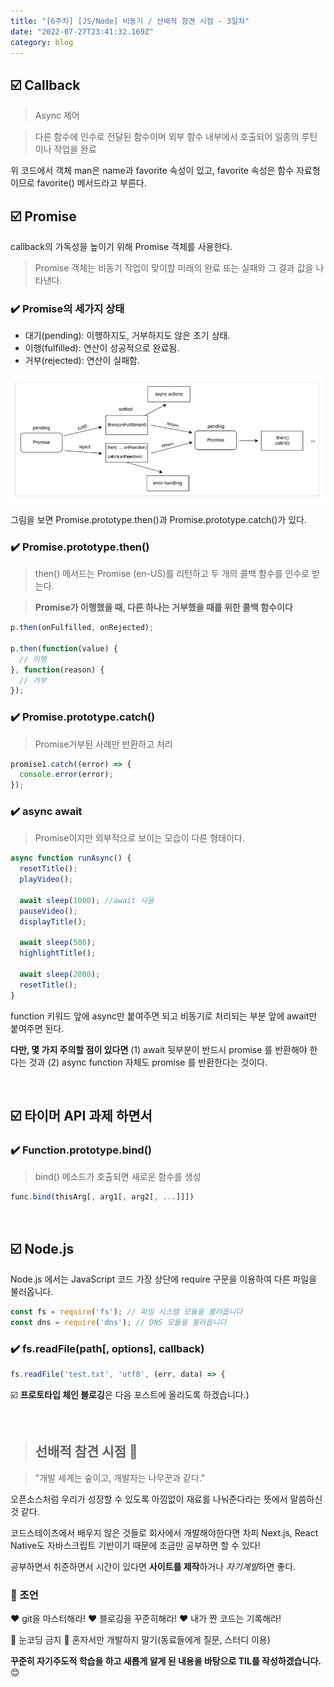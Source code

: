 ```yaml
---
title: "[6주차] [JS/Node] 비동기 / 선배적 참견 시점 - 3일차"
date: "2022-07-27T23:41:32.169Z"
category: blog
---
```


## ☑️ Callback
> Async 제어

> 다른 함수에 인수로 전달된 함수이며 외부 함수 내부에서 호출되어 일종의 루틴이나 작업을 완료


위 코드에서 객체 man은 name과 favorite 속성이 있고, favorite 속성은 함수 자료형이므로 favorite() 메서드라고 부른다.

## ☑️ Promise

callback의 가독성을 높이기 위해 Promise 객체를 사용한다.

> Promise 객체는 비동기 작업이 맞이할 미래의 완료 또는 실패와 그 결과 값을 나타낸다.


### ✔️ Promise의 세가지 상태

* 대기(pending): 이행하지도, 거부하지도 않은 초기 상태.
* 이행(fulfilled): 연산이 성공적으로 완료됨.
* 거부(rejected): 연산이 실패함.

![Chinese Salty Egg](./promisemap.PNG)

그림을 보면 Promise.prototype.then()과 Promise.prototype.catch()가 있다.

### ✔️ Promise.prototype.then()

> then() 메서드는 Promise (en-US)를 리턴하고 두 개의 콜백 함수를 인수로 받는다.

> **Promise가 이행했을 때, 다른 하나는 거부했을 때를 위한 콜백 함수이다**

```js
p.then(onFulfilled, onRejected);

p.then(function(value) {
  // 이행
}, function(reason) {
  // 거부
});
```

### ✔️ Promise.prototype.catch()

>  Promise거부된 사례만 반환하고 처리

```js
promise1.catch((error) => {
  console.error(error);
});
```

### ✔️ async await
>Promise이지만 외부적으로 보이는 모습이 다른 형태이다.

```js
async function runAsync() {
  resetTitle();
  playVideo();

  await sleep(1000); //await 사용
  pauseVideo();
  displayTitle();

  await sleep(500);
  highlightTitle();

  await sleep(2000);
  resetTitle();
}
```

function 키워드 앞에 async만 붙여주면 되고 비동기로 처리되는 부분 앞에 await만 붙여주면 된다.

**다만, 몇 가지 주의할 점이 있다면** 
(1) await 뒷부분이 반드시 promise 를 반환해야 한다는 것과 
(2) async function 자체도 promise 를 반환한다는 것이다.

<br>

## ☑️ 타이머 API 과제 하면서

### ✔️ Function.prototype.bind()

> bind() 메소드가 호출되면 새로운 함수를 생성

```js
func.bind(thisArg[, arg1[, arg2[, ...]]])
```

<br>

## ☑️ Node.js

Node.js 에서는 JavaScript 코드 가장 상단에 require 구문을 이용하여 다른 파일을 불러옵니다.

```js
const fs = require('fs'); // 파일 시스템 모듈을 불러옵니다
const dns = require('dns'); // DNS 모듈을 불러옵니다
```

### ✔️ fs.readFile(path[, options], callback)

```js
fs.readFile('test.txt', 'utf8', (err, data) => {
```

☑️ **프로토타입 체인 블로깅**은 다음 포스트에 올리도록 하겠습니다.)

<br>

> ## 선배적 참견 시점 👀

> "개발 세계는 숲이고, 개발자는 나무꾼과 같다."

오픈소스처럼 우리가 성장할 수 있도록 아낌없이 재료를 나눠준다라는 뜻에서 말씀하신 것 같다.

코드스테이츠에서 배우지 않은 것들로 회사에서 개발해야한다면 차피 Next.js, React Native도 자바스크립트 기반이기 때문에 조금만 공부하면 할 수 있다!

공부하면서 취준하면서 시간이 있다면 **사이트를 제작**하거나 *자기계발*하면 좋다.

### 🔹 조언

❤️ git을 마스터해라!
❤️ 블로깅을 꾸준히해라!
❤️ 내가 짠 코드는 기록해라!

🚫 눈코딩 금지
🚫 혼자서만 개발하지 말기(동료들에게 질문, 스터디 이용)


**꾸준히 자기주도적 학습을 하고 새롭게 알게 된 내용을 바탕으로 TIL를 작성하겠습니다.** 😊
